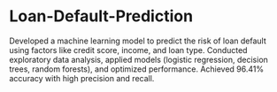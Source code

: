 # Loan-Default-Prediction
Developed a machine learning model to predict the risk of loan default using factors like credit score, income, and loan type. Conducted exploratory data analysis, applied models (logistic regression, decision trees, random forests), and optimized performance. Achieved 96.41% accuracy with high precision and recall.
